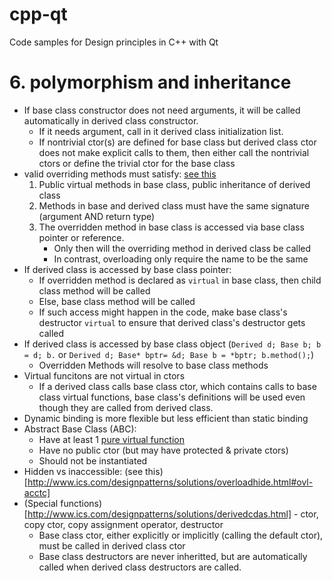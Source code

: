 # cpp-qt
Code samples for Design principles in C++ with Qt

# 6. polymorphism and inheritance
* If base class constructor does not need arguments, it will be called automatically in derived class constructor.
    * If it needs argument, call in it derived class initialization list.
    * If nontrivial ctor(s) are defined for base class but derived class ctor does not make explicit calls to them, then either call the nontrivial ctors or define the trivial ctor for the base class  
* valid overriding methods must satisfy: [see this](http://web.cecs.pdx.edu/~karlaf/CS202_Slides/Topic4.pdf)
    1. Public virtual methods in base class, public inheritance of derived class
    2. Methods in base and derived class must have the same signature (argument AND return type)
    3. The overridden method in base class is accessed via base class pointer or reference.
        * Only then will the overriding method in derived class be called
        * In contrast, overloading only require the name to be the same
* If derived class is accessed by base class pointer:
    * If overridden method is declared as `virtual` in base class, then child class method will be called
    * Else, base class method will be called
    * If such access might happen in the code, make base class's destructor `virtual` to ensure that derived class's destructor gets called
* If derived class is accessed by base class object (`Derived d; Base b; b = d; b.` or `Derived d; Base* bptr= &d; Base b = *bptr; b.method();`)
    * Overridden Methods will resolve to base class methods
* Virtual funcitons are not virtual in ctors
    * If a derived class calls base class ctor, which contains calls to base class virtual functions, base class's definitions will be used even though they are called from derived class. 
* Dynamic binding is more flexible but less efficient than static binding
* Abstract Base Class (ABC): 
    * Have at least 1 [pure virtual function](http://www.learncpp.com/cpp-tutorial/126-pure-virtual-functions-abstract-base-classes-and-interface-classes/)
    * Have no public ctor (but may have protected & private ctors)
    * Should not be instantiated
* Hidden vs inaccessible: (see this)[http://www.ics.com/designpatterns/solutions/overloadhide.html#ovl-acctc]
* (Special functions)[http://www.ics.com/designpatterns/solutions/derivedcdas.html] - ctor, copy ctor, copy assignment operator, destructor
    * Base class ctor, either explicitly or implicitly (calling the default ctor), must be called in derived class ctor
    * Base class destructors are never inheritted, but are automatically called when derived class destructors are called. 
